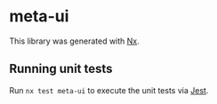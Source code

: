 # meta-ui

This library was generated with [Nx](https://nx.dev).

## Running unit tests

Run `nx test meta-ui` to execute the unit tests via [Jest](https://jestjs.io).
